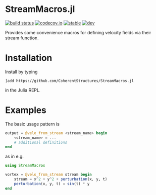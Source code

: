 # StreamMacros.jl

[![build status](https://travis-ci.org/CoherentStructures/StreamMacros.jl.svg?branch=master)](https://travis-ci.org/CoherentStructures/StreamMacros.jl)
[![codecov.io](http://codecov.io/github/CoherentStructures/StreamMacros.jl/coverage.svg?branch=master)](http://codecov.io/github/CoherentStructures/StreamMacros.jl?branch=master)
[![stable](https://img.shields.io/badge/docs-stable-blue.svg)](https://coherentstructures.github.io/StreamMacros.jl/stable)
[![dev](https://img.shields.io/badge/docs-dev-blue.svg)](https://coherentstructures.github.io/StreamMacros.jl/dev)

Provides some convenience macros for defining velocity fields via their stream function.

# Installation
Install by typing

    ]add https://github.com/CoherentStructures/StreamMacros.jl

in the Julia REPL.

# Examples
The basic usage pattern is

```julia
output = @velo_from_stream <stream_name> begin
    <stream_name> = ...
   	# additional definitions
end
```

as in e.g.

```julia
using StreamMacros

vortex = @velo_from_stream stream begin
    stream = x^2 + y^2 + perturbation(x, y, t)
    perturbation(x, y, t) = sin(t) * y
end
```
